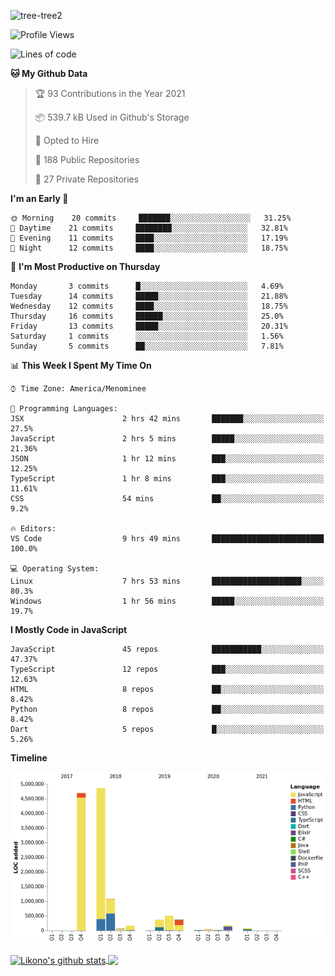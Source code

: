 ![tree-tree2](https://user-images.githubusercontent.com/15727947/99866266-688a6380-2b75-11eb-958b-273006b198d8.jpg)


<!--START_SECTION:waka-->
![Profile Views](http://img.shields.io/badge/Profile%20Views-0-blue)

![Lines of code](https://img.shields.io/badge/From%20Hello%20World%20I%27ve%20Written-12.4%20million%20lines%20of%20code-blue)

**🐱 My Github Data** 

> 🏆 93 Contributions in the Year 2021
 > 
> 📦 539.7 kB Used in Github's Storage 
 > 
> 💼 Opted to Hire
 > 
> 📜 188 Public Repositories 
 > 
> 🔑 27 Private Repositories  
 > 
**I'm an Early 🐤** 

```text
🌞 Morning    20 commits     ███████░░░░░░░░░░░░░░░░░░   31.25% 
🌆 Daytime    21 commits     ████████░░░░░░░░░░░░░░░░░   32.81% 
🌃 Evening    11 commits     ████░░░░░░░░░░░░░░░░░░░░░   17.19% 
🌙 Night      12 commits     ████░░░░░░░░░░░░░░░░░░░░░   18.75%

```
📅 **I'm Most Productive on Thursday** 

```text
Monday       3 commits      █░░░░░░░░░░░░░░░░░░░░░░░░   4.69% 
Tuesday      14 commits     █████░░░░░░░░░░░░░░░░░░░░   21.88% 
Wednesday    12 commits     ████░░░░░░░░░░░░░░░░░░░░░   18.75% 
Thursday     16 commits     ██████░░░░░░░░░░░░░░░░░░░   25.0% 
Friday       13 commits     █████░░░░░░░░░░░░░░░░░░░░   20.31% 
Saturday     1 commits      ░░░░░░░░░░░░░░░░░░░░░░░░░   1.56% 
Sunday       5 commits      ██░░░░░░░░░░░░░░░░░░░░░░░   7.81%

```


📊 **This Week I Spent My Time On** 

```text
⌚︎ Time Zone: America/Menominee

💬 Programming Languages: 
JSX                      2 hrs 42 mins       ███████░░░░░░░░░░░░░░░░░░   27.5% 
JavaScript               2 hrs 5 mins        █████░░░░░░░░░░░░░░░░░░░░   21.36% 
JSON                     1 hr 12 mins        ███░░░░░░░░░░░░░░░░░░░░░░   12.25% 
TypeScript               1 hr 8 mins         ███░░░░░░░░░░░░░░░░░░░░░░   11.61% 
CSS                      54 mins             ██░░░░░░░░░░░░░░░░░░░░░░░   9.2%

🔥 Editors: 
VS Code                  9 hrs 49 mins       █████████████████████████   100.0%

💻 Operating System: 
Linux                    7 hrs 53 mins       ████████████████████░░░░░   80.3% 
Windows                  1 hr 56 mins        █████░░░░░░░░░░░░░░░░░░░░   19.7%

```

**I Mostly Code in JavaScript** 

```text
JavaScript               45 repos            ███████████░░░░░░░░░░░░░░   47.37% 
TypeScript               12 repos            ███░░░░░░░░░░░░░░░░░░░░░░   12.63% 
HTML                     8 repos             ██░░░░░░░░░░░░░░░░░░░░░░░   8.42% 
Python                   8 repos             ██░░░░░░░░░░░░░░░░░░░░░░░   8.42% 
Dart                     5 repos             █░░░░░░░░░░░░░░░░░░░░░░░░   5.26%

```


**Timeline**

![Chart not found](https://raw.githubusercontent.com/ianlikono/ianlikono/main/charts/bar_graph.png) 


<!--END_SECTION:waka-->


<a href="https://github.com/ianlikono">
  <img align="center" src="https://github-readme-stats.anuraghazra1.vercel.app/api?username=ianlikono&show_icons=true&include_all_commits=true&theme=material-palenight" alt="Likono's github stats" />
</a>
<a href="https://github.com/ianlikono">
  <img align="center" src="https://github-readme-stats.anuraghazra1.vercel.app/api/top-langs/?username=ianlikono&layout=compact&theme=material-palenight" />
</a>

